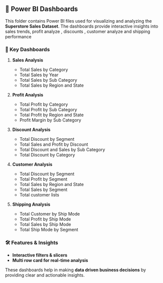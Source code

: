 ## 📂 Power BI Dashboards
This folder contains Power BI files used for visualizing and analyzing the **Superstore Sales Dataset**. The dashboards provide interactive insights into sales trends, profit analyze , discounts , customer analyze and shipping performance

### 📌 Key Dashboards
1. **Sales Analysis**
   - Total Sales by Category
   - Total Sales by Year
   - Total Sales by Sub Category
   - Total Sales by Region and State
  
2. **Profit Analysis**
   - Total Profit by Category
   - Total Profit by Sub Category
   - Total Profit by Region and State
   - Profit Margin by Sub Category

3. **Discount Analysis**
   - Total Discount by Segment
   - Total Sales and Profit by Discount
   - Total Discount and Sales by Sub Category
   - Total Discount by Category

4. **Customer Analysis**
   - Total Discount by Segment
   - Total Profit by Segment
   - Total Sales by Region and State
   - Total Sales by Segment
   - Total customer lists

5. **Shipping Analysis**
   - Total Customer by Ship Mode
   - Total Profit by Ship Mode
   - Total Sales by Ship Mode
   - Total Ship Mode by Segment
  
### 🛠️ Features & Insights
- **Interactive filters & slicers**
- **Multi row card for real-time analysis**

These dashboards help in making **data driven business decisions** by providing clear and actionable insights. 
